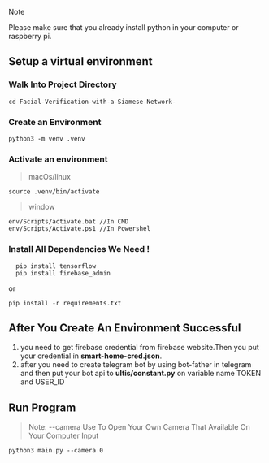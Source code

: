 > [!NOTE]
> Please make sure that you already install python in your computer or raspberry pi.

## Setup a virtual environment

### Walk Into Project Directory

`cd Facial-Verification-with-a-Siamese-Network-`

### Create an Environment

`python3 -m venv .venv`

### Activate an environment

> macOs/linux

`source .venv/bin/activate`

> window

```
env/Scripts/activate.bat //In CMD
env/Scripts/Activate.ps1 //In Powershel
````

### Install All Dependencies We Need !

```
  pip install tensorflow
  pip install firebase_admin
```

or

`pip install -r requirements.txt`

## After You Create An Environment Successful

1. you need to get firebase credential from firebase website.Then you put your credential in **smart-home-cred.json**.
2. after you need to create telegram bot by using bot-father in telegram and then put your bot api to **ultis/constant.py** on variable name TOKEN and USER_ID


## Run Program

> Note: --camera Use To Open Your Own Camera That Available On Your Computer Input

`python3 main.py --camera 0`









